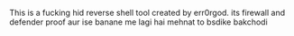 This is a fucking hid reverse shell tool created by err0rgod. its firewall and defender proof
aur ise banane me lagi hai mehnat to bsdike bakchodi 